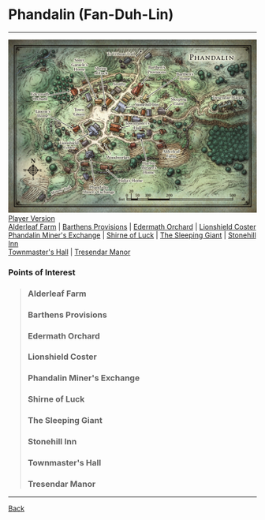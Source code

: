 # Phandalin (Fan-Duh-Lin)
---

![Phandalin](./images/phandalin.jpeg)
[Player Version](./images/phandalin-player.jpeg)  
[Alderleaf Farm](#alderleaf-farm) | [Barthens Provisions](#barthens-provisions) | [Edermath Orchard](#edermath-orchard) | [Lionshield Coster](#lionshield-coster)  
[Phandalin Miner's Exchange](#phandalin-miners-exchange) | [Shirne of Luck](#shirne-of-luck) | [The Sleeping Giant](#the-sleeping-giant) | [Stonehill Inn](#stonehill-inn)  
[Townmaster's Hall](#townmasters-hall) | [Tresendar Manor](#tresendar-manor)

### Points of Interest
>### Alderleaf Farm
>### Barthens Provisions
>### Edermath Orchard
>### Lionshield Coster
>### Phandalin Miner's Exchange
>### Shirne of Luck
>### The Sleeping Giant
>### Stonehill Inn
>### Townmaster's Hall
>### Tresendar Manor

---
[Back](./locations.md)